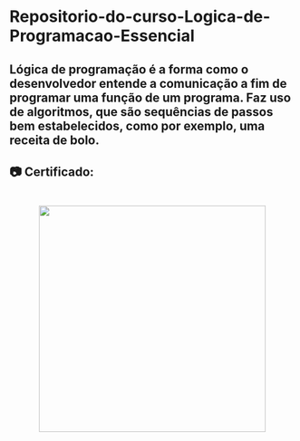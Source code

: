 # Repositorio-do-curso-Logica-de-Programacao-Essencial

## Lógica de programação é a forma como o desenvolvedor entende a comunicação a fim de programar uma função de um programa. Faz uso de algoritmos, que são sequências de passos bem estabelecidos, como por exemplo, uma receita de bolo.


## 📷 Certificado:

<h1 align="center">

<img src="https://hermes.digitalinnovation.one/certificates/cover/4FF0533E.jpg"
    height="400">

</h1>
